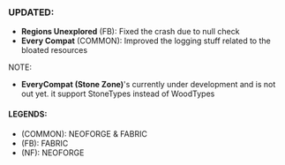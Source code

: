 ### UPDATED:
- **Regions Unexplored** (FB): Fixed the crash due to null check
- **Every Compat** (COMMON): Improved the logging stuff related to the bloated resources

NOTE: 
- **EveryCompat (Stone Zone)**'s currently under development and is not out yet. it support StoneTypes instead of WoodTypes

#### LEGENDS:
- (COMMON): NEOFORGE & FABRIC 
- (FB): FABRIC
- (NF): NEOFORGE